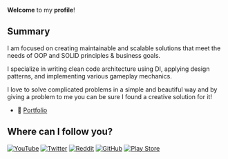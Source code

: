 **Welcome** to my **profile**!

## Summary
I am focused on creating maintainable and scalable solutions that meet the needs of OOP and SOLID principles & business goals. 

I specialize in writing clean code architecture using DI, applying design patterns, and implementing various gameplay mechanics.
 
I love to solve complicated problems in a simple and beautiful way and by giving a problem to me you can be sure I found a creative solution for it!

- 🎨 [Portfolio](https://portfolio.wafflus.com)

## Where can I follow you?

[![YouTube](https://img.shields.io/badge/Youtube-%23FF0000.svg?style=for-the-badge&logo=YouTube&logoColor=white)](https://www.youtube.com/channel/UCQwXDRRsqtHEM3eggsyIQHA) [![Twitter](https://img.shields.io/badge/Twitter-%231DA1F2.svg?style=for-the-badge&logo=Twitter&logoColor=white)](https://twitter.com/yahorpaulovich) [![Reddit](https://img.shields.io/badge/Reddit-%23FF4500.svg?style=for-the-badge&logo=Reddit&logoColor=white)](https://www.reddit.com/user/yahorpaulovich/) [![GitHub](https://img.shields.io/badge/github-%23121011.svg?style=for-the-badge&logo=github&logoColor=white)](https://github.com/YahorPaulovich) [![Play Store](https://img.shields.io/badge/Google_Play-414141?style=for-the-badge&logo=google-play&logoColor=white)](https://play.google.com/store/apps/dev?id=6547455350005721471)
